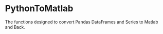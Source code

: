 # PythonToMatlab
The functions designed to convert Pandas DataFrames and Series to Matlab and Back.
